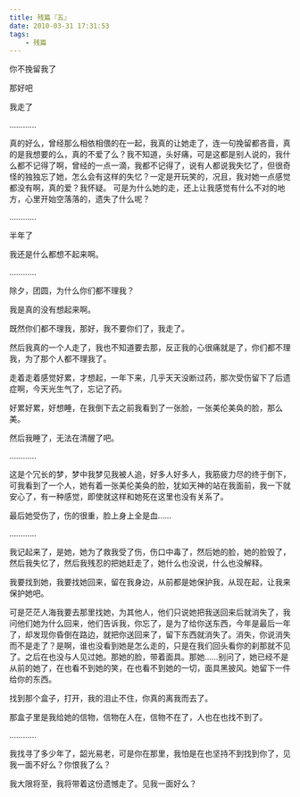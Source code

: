 ```yaml
---
title: 残篇『五』
date: 2010-03-31 17:31:53
tags:
    - 残篇
---
```


你不挽留我了

那好吧

我走了

…………

真的好么，曾经那么相依相偎的在一起，我真的让她走了，连一句挽留都吝啬，真的是我想要的么，真的不爱了么？我不知道，头好痛，可是这都是别人说的，我什么都不记得了啊，曾经的一点一滴，我都不记得了，说有人都说我失忆了，但很奇怪的独独忘了她，怎么会有这样的失忆？一定是开玩笑的，况且，我对她一点感觉都没有啊，真的爱？我怀疑。
可是为什么她的走，还上让我感觉有什么不对的地方，心里开始空落落的，遗失了什么呢？

…………

半年了

我还是什么都想不起来啊。

…………

除夕，团圆，为什么你们都不理我？

我是真的没有想起来啊。

既然你们都不理我，那好，我不要你们了，我走了。

然后我真的一个人走了，我也不知道要去那，反正我的心很痛就是了，你们都不理我，为了那个人都不理我了。

走着走着感觉好累，才想起，一年下来，几乎天天没断过药，那次受伤留下了后遗症啊，今天光生气了，忘记了药。

好累好累，好想睡，在我倒下去之前我看到了一张脸，一张美伦美奂的脸，那么美。

然后我睡了，无法在清醒了吧。

…………

这是个冗长的梦，梦中我梦见我被人追，好多人好多人，我筋疲力尽的终于倒下，可我看到了一个人，她有着一张美伦美奂的脸，犹如天神的站在我面前，我一下就安心了，有一种感觉，即使就这样和她死在这里也没有关系了。

最后她受伤了，伤的很重，脸上身上全是血……

…………

我记起来了，是她，她为了救我受了伤，伤口中毒了，然后她的脸，她的脸毁了，然后我失忆了，然后我残忍的把她赶走了，她什么也没说，什么也没解释。

我要找到她，我要找她回来，留在我身边，从前都是她保护我，从现在起，让我来保护她吧。

可是茫茫人海我要去那里找她，为其他人，他们只说她把我送回来后就消失了，我问他们她为什么回来，他们告诉我，你忘了，是为了给你送东西，今年是最后一年了，却发现你昏倒在路边，就把你送回来了，留下东西就消失了。消失，你说消失而不是走了？是啊，谁也没看到她是怎么走的，只是在我们回头看你的刹那就不见了。之后在也没与人见过她。那她的脸，带着面具。那她……别问了，她已经不是从前的她了，在也看不到她的笑，在也看不到她的一切，面具黑披风。她留下一件给你的东西。

找到那个盒子，打开，我的泪止不住，你真的离我而去了。

那盒子里是我给她的信物，信物在人在，信物不在了，人也在也找不到了。

…………

我找寻了多少年了，韶光易老，可是你在那里，我怕是在也坚持不到找到你了，见我一面不好么？你恨我了么？

我大限将至，我将带着这份遗憾走了。见我一面好么？